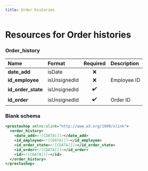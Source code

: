 ```yaml
---
title: Order histories
---
```


# Resources for Order histories

### Order_history

|        Name        |    Format    | Required | Description |
| :----------------- | :----------- | :------: | :---------- |
| **date_add**       | isDate       | ❌        |             |
| **id_employee**    | isUnsignedId | ❌        | Employee ID |
| **id_order_state** | isUnsignedId | ✔️       |             |
| **id_order**       | isUnsignedId | ✔️       | Order ID    |


### Blank schema

```xml
<prestashop xmlns:xlink="http://www.w3.org/1999/xlink">
  <order_history>
    <date_add><![CDATA[]]></date_add>
    <id_employee><![CDATA[]]></id_employee>
    <id_order_state><![CDATA[]]></id_order_state>
    <id_order><![CDATA[]]></id_order>
    <id><![CDATA[]]></id>
  </order_history>
</prestashop>
```

